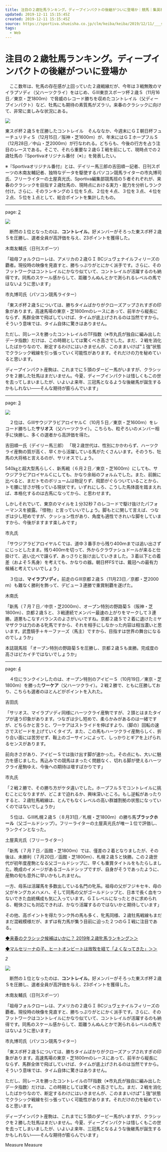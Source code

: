```yaml
---
title: 注目の２歳牡馬ランキング。ディープインパクトの後継がついに登場か｜競馬｜集英社のスポーツ総合雑誌 スポルティーバ 公式サイト web Sportiva
updated: 2019-12-11 15:15:45Z
created: 2019-12-11 15:15:45Z
source: https://sportiva.shueisha.co.jp/clm/keiba/keiba/2019/12/11/___split_164/
tags:
  - Web
---
```


# 注目の２歳牡馬ランキング。ディープインパクトの後継がついに登場か

　ここ数年は、牝馬の存在感が上回っていた２歳戦線だが、今年は３戦無敗のマイラプソディ（父ハーツクライ）をはじめ、ＧIII東京スポーツ杯２歳Ｓ（11月16日／東京・芝1800ｍ）で脅威のレコード勝ちを収めたコントレイル（父ディープインパクト）など、牡馬にも期待の素質馬がズラリ。来春のクラシックに向けて、非常に楽しみな状況にある。

![](../_resources/7b8fe76ace086808cd1515546e608c32.png)

東スポ杯２歳Ｓを圧勝したコントレイル　そんななか、今週末にＧＩ朝日杯フューチュリティＳ（12月15日／阪神・芝1600ｍ）が、年末にはＧＩホープフルＳ（12月28日／中山・芝2000ｍ）が行なわれる。どちらも、今後の行方を占う注目のレースである。そこで、それら重要な２歳ＧＩ戦を前にして、現時点での２歳牡馬の『Sportivaオリジナル番付（※）』を発表したい。

※『Sportivaオリジナル番付』とは、デイリー馬三郎の吉田順一記者、日刊スポーツの木南友輔記者、独特なデータを駆使するパソコン競馬ライターの市丸博司氏、フリーライターの土屋真光氏、Sportiva編集部競馬班の５者それぞれが、来春のクラシックを目指す２歳牡馬の、現時点における実力・能力を分析しランク付け。さらに、そのランキングの１位を５点、２位を４点、３位を３点、４位を２点、５位を１点として、総合ポイントを集計したもの。

* * *

page: [2](https://sportiva.shueisha.co.jp/clm/keiba/keiba/2019/12/11/___split_164/index_2.php)

![](../_resources/2aebdf2d3ecd06a2e2d01b156abee662.png)

　断然の１位となったのは、**コントレイル**。好メンバーがそろった東スポ杯２歳Ｓを圧勝し、選者全員が高評価を与え、23ポイントを獲得した。

木南友輔氏（日刊スポーツ）

「祖母フォルクローレは、アメリカの２歳ＧＩ BCジュヴェナイルフィリーズの覇者。現役時の映像を見直すと、勝ちっぷりがとにかく派手です。さらに、そのフットワークはコントレイルにかなり似ていて、コントレイルが活躍するのも納得です。同馬のスケール感からして、距離うんぬんとかで測られるレベルの馬ではないように思います」

市丸博司氏（パソコン競馬ライター）

「東スポ杯２歳Ｓについては、勝ちタイムばかりがクローズアップされすぎの印象があります。高速馬場の東京・芝1800ｍのレースにあって、前半から縦長にならず、馬群全体で飛ばしていけば、タイムが底上げされるのは当然ですから。そういう意味では、タイム自体に驚きはありません。

ただし、同レースを勝ったコントレイルのTF指数（※市丸氏が独自に編み出したデータ指数）だけは、この時期としては驚くべき高さでした。まだ、２戦を消化したばかりなので、断定するわけにはいきませんが、このままいけば”１強”状態でクラシック戦線を引っ張っていく可能性があります。それだけの力を秘めていると思います。

ディープインパクト産駒は、これまでに５頭のダービー馬がいますが、クラシックを２勝した牡馬はまだいません。今夏、ディープインパクトは惜しくもこの世を去ってしまいましたが、いよいよ来年、三冠馬となるような後継馬が誕生するかもしれない――そんな期待が膨らんでいます」

* * *

page: [3](https://sportiva.shueisha.co.jp/clm/keiba/keiba/2019/12/11/___split_164/index_3.php)

![](../_resources/65b595ffa99633e851e730e41e60197c.png)

　２位は、ＧIIIサウジアラビアロイヤルＣ（10月５日／東京・芝1600ｍ）をレコード勝ちした**サリオス**（父ハーツクライ）。こちらも、粒ぞろいのメンバー相手に快勝し、多くの選者から高評価を得た。

吉田順一氏（デイリー馬三郎）
「現２歳世代は、性別にかかわらず、ハーツクライ産駒の質が高く、早くから活躍している馬がたくさんいます。そのうち、牡馬の大将格と言えるのが、サリオスでしょう。

540㎏と超大型馬らしく、新馬戦（６月２日／東京・芝1600ｍ）にしても、サウジアラビアロイヤルＣにしても、かなり余裕のフォルムでした。また、前腕に比べると、まだトモのボリュームは物足りず、飛節がぐらついていることから、トモ腰に甘さが残っている現状です。いずれにしろ、こうした馬体面を踏まえれば、本格化するのは古馬になってから、と思わせます。

しかしそれでいて、東京のマイルを１分32秒７のレコードで駆け抜けたパフォーマンスを披露。『怪物』と言っていいでしょう。脚もとに関して言えば、つなぎは少し短めですが、クッション性があり、角度も適性できれいな脚をしていますから、今後がますます楽しみです」

市丸氏

「サウジアラビアロイヤルＣでは、道中３番手から残り400ｍまでは追い出さずにじっとしたまま。残り400ｍを切って、外からクラヴァシュドールが来ると仕掛けて、追い比べで譲らず、あっさりと抜け出していきました。３着以下との着差（およそ５馬身）を考えても、かなりの器。朝日杯FSでは、戴冠への最有力候補と考えていいでしょう」

　３位は、**マイラプソディ**。前走のＧIII京都２歳Ｓ（11月23日／京都・芝2000ｍ）も難なく勝利を飾って、デビュー３連勝で重賞制覇を遂げた。

木南氏

「新馬（７月７日／中京・芝2000ｍ）、オープン特別の野路菊Ｓ（阪神・芝1800ｍ）、京都２歳Ｓと、３戦連続でメンバー最速の上がりをマークして３連勝。道悪もこなすバランスのよさがいいですね。京都２歳Ｓで２着に退けたミヤマザクラは力のある牝馬ですから、それを相手にしなかった内容は相当濃いと思います。武豊騎手＋キーファーズ（馬主）ですから、目指すは世界の舞台になるのでしょうか」

本誌競馬班
「オープン特別の野路菊Ｓを圧勝し、京都２歳Ｓも楽勝。完成度の高さはピカイチではないでしょうか」

* * *

page: [4](https://sportiva.shueisha.co.jp/clm/keiba/keiba/2019/12/11/___split_164/index_4.php)

　４位にランクインしたのは、オープン特別のアイビーＳ（10月19日／東京・芝1800ｍ）を勝った**ワーケア**（父ハーツクライ）。２戦２勝で、ともに圧勝しており、こちらも選者のほとんどがポイントを入れた。

吉田氏

「サリオス、マイラプソディ同様にハーツクライ産駒ですが、２頭とはまたタイプが違う印象があります。つなぎは少し短めで、柔らかみがあるのは一緒ですが、どちらかと言うと、ワーケアはストライドを伸ばすより、（脚の）回転の速さでスピードを上げていくタイプ。また、この馬もハーツクライ産駒らしく、折り合い面には苦労せず、鞍上のゴーサインによって、しっかりとギアを上げられるセンスがあります。

前向きさがあり、アイビーＳでは抜け出す脚が速かった。その点にも、大いに魅力を感じました。馬込みでの競馬はまったく問題なく、切れる脚が使えるハーツクライ産駒ゆえ、今後への期待は増すばかりです」

市丸氏

「２戦２勝で、その勝ち方がケタ違いでした。ホープフルＳでコントレイルに挑むことになりますが、どこまで迫れるか、興味深いところ。もし逆転があったりすると、２歳牡馬戦線は、とんでもなくレベルの高い群雄割拠の状態になっていくのではないでしょうか」

　５位は、ＧIII札幌２歳Ｓ（８月31日／札幌・芝1800ｍ）の勝ち馬**ブラックホール**（父ゴールドシップ）。フリーライターの土屋真光氏が唯一１位で評価し、ランクインとなった。

土屋真光氏（フリーライター）

「新馬（７月７日／函館・芝1800ｍ）では、僅差の２着となりましたが、その後は、未勝利（７月20日／函館・芝1800ｍ）、札幌２歳Ｓと快勝。この２歳世代が初年度産駒となる父ゴールドシップに、早くも重賞タイトルをもたらしました。晩成のイメージがあるゴールドシップですが、自身がそうであったように、産駒の旬も意外に早いかもしれません。

一方、母系は活躍馬を多数出している名門の牝系。祖母の父がフジキセキ、母の父がキングカメハメハ、そして同馬の父がゴールドシップと、日本で長く血をつないできた血統構成も気に入っています。ＧＩレベルになったときに求められる、軽快さにも対応できれば、かなり活躍するのではないかと期待しています」

その他、高ポイントを得たランク外の馬も多く、牝馬同様、２歳牡馬戦線もまだまだ混戦模様だが、まずは有力馬が集う目前に迫った２つのＧＩ戦に注目である。

[◆来春のクラシック候補はいかに？ 2019年２歳牝馬ランキング＞＞](https://sportiva.shueisha.co.jp/clm/keiba/keiba/2019/12/05/2019/)

[◆マルセリーナの子、ヒートオンビートは放牧を経て「よくなってきた」＞＞](https://sportiva.shueisha.co.jp/clm/keiba/keiba/2019/12/01/___split_161/)

*2*

![](../_resources/2aebdf2d3ecd06a2e2d01b156abee662.png)

　断然の１位となったのは、**コントレイル**。好メンバーがそろった東スポ杯２歳Ｓを圧勝し、選者全員が高評価を与え、23ポイントを獲得した。

木南友輔氏（日刊スポーツ）

「祖母フォルクローレは、アメリカの２歳ＧＩ BCジュヴェナイルフィリーズの覇者。現役時の映像を見直すと、勝ちっぷりがとにかく派手です。さらに、そのフットワークはコントレイルにかなり似ていて、コントレイルが活躍するのも納得です。同馬のスケール感からして、距離うんぬんとかで測られるレベルの馬ではないように思います」

市丸博司氏（パソコン競馬ライター）

「東スポ杯２歳Ｓについては、勝ちタイムばかりがクローズアップされすぎの印象があります。高速馬場の東京・芝1800ｍのレースにあって、前半から縦長にならず、馬群全体で飛ばしていけば、タイムが底上げされるのは当然ですから。そういう意味では、タイム自体に驚きはありません。

ただし、同レースを勝ったコントレイルのTF指数（※市丸氏が独自に編み出したデータ指数）だけは、この時期としては驚くべき高さでした。まだ、２戦を消化したばかりなので、断定するわけにはいきませんが、このままいけば”１強”状態でクラシック戦線を引っ張っていく可能性があります。それだけの力を秘めていると思います。

ディープインパクト産駒は、これまでに５頭のダービー馬がいますが、クラシックを２勝した牡馬はまだいません。今夏、ディープインパクトは惜しくもこの世を去ってしまいましたが、いよいよ来年、三冠馬となるような後継馬が誕生するかもしれない――そんな期待が膨らんでいます」

Measure
Measure